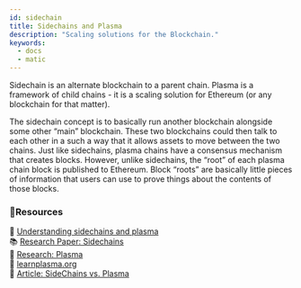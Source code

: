 ```yaml
---
id: sidechain
title: Sidechains and Plasma
description: "Scaling solutions for the Blockchain."
keywords:
  - docs
  - matic
---
```

Sidechain is an alternate blockchain to a parent chain. Plasma is a framework of child chains - it is a scaling solution for Ethereum (or any blockchain for that matter). 

The sidechain concept is to basically run another blockchain alongside some other “main” blockchain. These two blockchains could then talk to each other in a such a way that it allows assets to move between the two chains.
Just like sidechains, plasma chains have a consensus mechanism that creates blocks. However, unlike sidechains, the “root” of each plasma chain block is published to Ethereum. Block “roots” are basically little pieces of information that users can use to prove things about the contents of those blocks.

### **:scroll:Resources**

:page_facing_up: [Understanding sidechains and plasma](https://docs.plasma.group/en/latest/src/plasma/sidechains.html) <br/>
:books: [Research Paper: Sidechains](https://blockstream.com/sidechains.pdf) <br/>
:blue_book: [Research: Plasma](http://plasma.io/) <br/>
:blue_book: [learnplasma.org](https://www.learnplasma.org/en/learn/) <br/>
:page_facing_up: [Article: SideChains vs. Plasma](https://medium.com/swlh/a-comparative-analysis-of-sidechains-plasma-and-sharding-8152f6b51a31) 